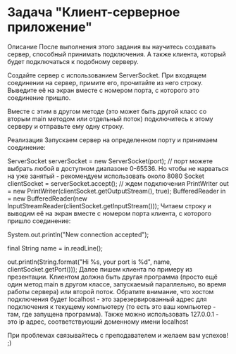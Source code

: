 # Задача "Клиент-серверное приложение"
Описание
После выполнения этого задания вы научитесь создавать сервер, способный принимать подключения.
А также клиента, который будет подключаться к подобному серверу.

Создайте сервер с использованием ServerSocket.
При входящем соединении на сервер, примите его, прочитайте из него строку. Выведите её на экран вместе с номером порта, с которого это соединение пришло.

Вместе с этим в другом методе (это может быть другой класс со вторым main методом или отдельный поток) подключитесь к этому серверу и отправьте ему одну строку.

Реализация
Запускаем сервер на определенном порту и принимаем соединение:

ServerSocket serverSocket = new ServerSocket(port); // порт можете выбрать любой в доступном диапазоне 0-65536. Но чтобы не нарваться на уже занятый - рекомендуем использовать около 8080
Socket clientSocket = serverSocket.accept(); // ждем подключения
PrintWriter out = new PrintWriter(clientSocket.getOutputStream(), true);
BufferedReader in = new BufferedReader(new InputStreamReader(clientSocket.getInputStream()));
Читаем строку и выводим её на экран вместе с номером порта клиента, с которого пришло соединение:

System.out.println("New connection accepted");

final String name = in.readLine();

out.println(String.format("Hi %s, your port is %d", name, clientSocket.getPort()));
Далее пишем клиента по примеру из презентации. Клиентом должна быть другая программа (просто ещё один метод main в другом классе, запускаемый параллельно, во время работы сервера) или второй поток. Обратите внимание, что хостом подключения будет localhost - это зарезервированный адрес для подключения к текущему компьютеру (то есть это ваш компьютер - там, где запущена программа). Также можно использовать 127.0.0.1 - это ip адрес, соответствующий доменному имени localhost

При проблемах связывайтесь с преподавателем и желаем вам успехов! ;)
